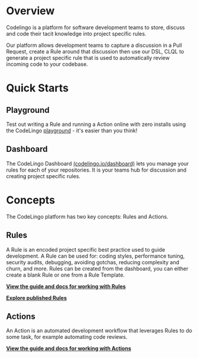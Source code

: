 # Overview

Codelingo is a platform for software development teams to store, discuss and
code their tacit knowledge into project specific rules.

Our platform allows development teams to capture a discussion in a Pull Request,
create a Rule around that discussion then use our DSL, CLQL to generate a
project specific rule that is used to automatically review incoming code to your codebase.

# Quick Starts

## Playground

Test out writing a Rule and running a Action online with zero installs using the CodeLingo [playground](https://codelingo.io/playground) - it's easier than you think!

<!-- TODO image of the playground UI -->

<!-- TODO CLQL tutorial -->

## Dashboard

The CodeLingo Dashboard
[(codelingo.io/dashboard)](https://www.codelingo.io/dashboard) lets you manage
your rules for each of your repositories. It is your teams hub for discussion and creating project specific rules.

# Concepts

The CodeLingo platform has two key concepts: Rules and Actions.

## Rules

A Rule is an encoded project specific best practice used to guide development. A Rule can be used for: coding styles, performance tuning, security audits, debugging, avoiding gotchas, reducing complexity and churn, and more.
Rules can be created from the dashboard, you can either create a blank Rule or
one from a Rule Template.

**[View the guide and docs for working with Rules](concepts/rules.md)**

**[Explore published Rules](https://www.codelingo.io/rules)**

## Actions

An Action is an automated development workflow that leverages Rules to do some task, for example automating code reviews.

**[View the guide and docs for working with Actions](concepts/actions.md)**
